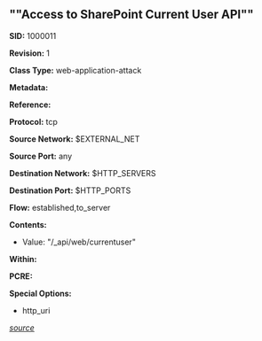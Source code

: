 ## ""Access to SharePoint Current User API""

**SID:** 1000011

**Revision:** 1

**Class Type:** web-application-attack

**Metadata:** 

**Reference:** 


**Protocol:** tcp

**Source Network:** $EXTERNAL_NET

**Source Port:** any

**Destination Network:** $HTTP_SERVERS

**Destination Port:** $HTTP_PORTS

**Flow:** established,to_server

**Contents:**


- Value: "/_api/web/currentuser"
  
  



**Within:** 

**PCRE:** 

**Special Options:**


- http_uri



[*source*](https://github.com/magicsword-io/Magic-SigExplorer/tree/main/yaml/custom/custom_rule_1000011.yaml)